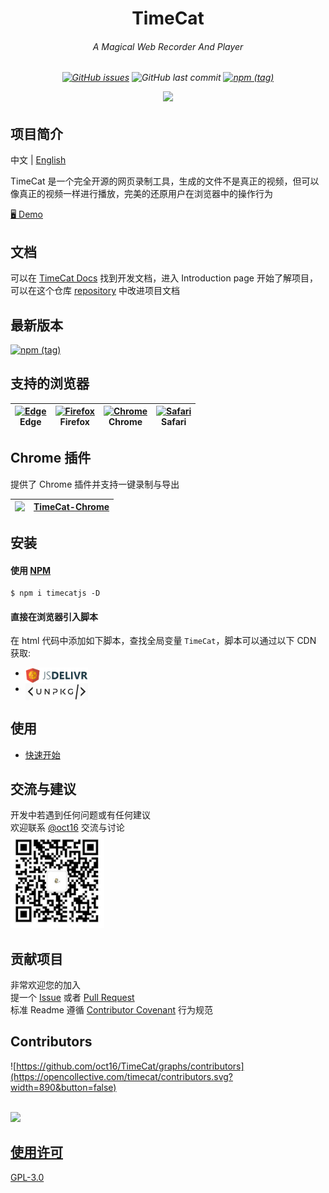 <p align="center">
<h1 align="center">TimeCat</h1>
<h6 align="center">
A Magical Web Recorder And Player
</h6>
<h6 align="center">

[![GitHub issues](https://img.shields.io/github/issues-raw/oct16/TimeCat)](https://github.com/oct16/TimeCat/issues) ![GitHub last commit](https://img.shields.io/github/last-commit/oct16/timecat) [![npm (tag)](https://img.shields.io/npm/v/timecatjs/latest)](https://www.npmjs.com/package/timecatjs)

<img src="./timecat.gif">
</h6>

## 项目简介

中文 | [English](./README.md)

TimeCat 是一个完全开源的网页录制工具，生成的文件不是真正的视频，但可以像真正的视频一样进行播放，完美的还原用户在浏览器中的操作行为

[🖥 Demo](https://timecatjs.com/demo)

## 文档

可以在 [TimeCat Docs](https://timecatjs.com) 找到开发文档，进入 Introduction page 开始了解项目，可以在这个仓库 [repository](https://github.com/oct16/TimeCat-Docs) 中改进项目文档
## 最新版本 

[![npm (tag)](https://img.shields.io/npm/v/timecatjs/latest)](https://www.npmjs.com/package/timecatjs)

## 支持的浏览器

| [<img src="https://raw.githubusercontent.com/alrra/browser-logos/master/src/edge/edge_48x48.png" alt="Edge" width="24px" height="24px" />](http://godban.github.io/browsers-support-badges/)<br/>Edge | [<img src="https://raw.githubusercontent.com/alrra/browser-logos/master/src/firefox/firefox_48x48.png" alt="Firefox" width="24px" height="24px" />](http://godban.github.io/browsers-support-badges/)<br/>Firefox | [<img src="https://raw.githubusercontent.com/alrra/browser-logos/master/src/chrome/chrome_48x48.png" alt="Chrome" width="24px" height="24px" />](http://godban.github.io/browsers-support-badges/)<br/>Chrome | [<img src="https://raw.githubusercontent.com/alrra/browser-logos/master/src/safari/safari_48x48.png" alt="Safari" width="24px" height="24px" />](http://godban.github.io/browsers-support-badges/)<br/>Safari |
| - | - | - | - |

## Chrome 插件

提供了 Chrome 插件并支持一键录制与导出

| <img width=34 align=top src="https://www.google.com/chrome/static/images/chrome-logo.svg" />| [TimeCat-Chrome](https://chrome.google.com/webstore/detail/timecat-chrome/jgnkkambbdmhfdbdbkljlenddlbplhal) |
|--|--|

## 安装

#### 使用 [NPM](https://www.npmjs.com/package/timecatjs)
```shell
$ npm i timecatjs -D
```

#### 直接在浏览器引入脚本

在 html 代码中添加如下脚本，查找全局变量 ``TimeCat``，脚本可以通过以下 CDN 获取:

- <a href="https://www.jsdelivr.com/package/npm/timecatjs"><img align="top" width="100" src="./assets/images/jsdelivr.png"></a>
- <a href="https://unpkg.com/timecatjs"><img align="top" width="100" src="./assets/images/unpkg.png"></a>

## 使用
 - [快速开始](https://timecatjs.com/docs/)

## 交流与建议

开发中若遇到任何问题或有任何建议   
欢迎联系 [@oct16](https://github.com/oct16) 交流与讨论   
<img src="assets/images/contactQR.jpg" width="150"/>

</a>

## 贡献项目
非常欢迎您的加入    
提一个 [Issue](https://github.com/oct16/TimeCat/issues/new/choose) 或者 [Pull Request](https://github.com/oct16/TimeCat/pulls)   
标准 Readme 遵循 [Contributor Covenant](https://www.contributor-covenant.org/version/2/0/code_of_conduct/)  行为规范

## Contributors

![https://github.com/oct16/TimeCat/graphs/contributors](https://opencollective.com/timecat/contributors.svg?width=890&button=false)

<br>
<a href="https://opencollective.com/timecat">
<img width=150 src="https://opencollective.com/static/images/opencollectivelogo-footer-n.svg" />

## 使用许可
[GPL-3.0](LICENSE)
